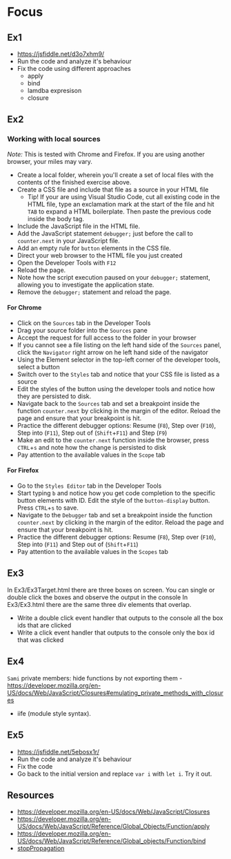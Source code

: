 # Focus

## Ex1

* https://jsfiddle.net/d3o7xhm9/
* Run the code and analyze it's behaviour
* Fix the code using different approaches
  * apply
  * bind
  * lamdba expresison
  * closure

## Ex2

### Working with local sources
*Note:* This is tested with Chrome and Firefox. If you are using another browser, your miles may vary.
* Create a local folder, wherein you'll create a set of local files with the contents of the finished exercise above.
* Create a CSS file and include that file as a source in your HTML file
  * Tip! If your are using Visual Studio Code, cut all existing code in the HTML file, type an exclamation mark at the start of the file and hit `TAB` to expand a HTML boilerplate. Then paste the previous code inside the body tag.
* Include the JavaScript file in the HTML file.
* Add the JavaScript statement `debugger;` just before the call to `counter.next` in your JavaScript file.
* Add an empty rule for `button` elements in the CSS file.
* Direct your web browser to the HTML file you just created
* Open the Developer Tools with `F12`
* Reload the page.
* Note how the script execution paused on your `debugger;` statement, allowing you to investigate the application state.
* Remove the `debugger;` statement and reload the page.

#### For Chrome
* Click on the `Sources` tab in the Developer Tools
* Drag your source folder into the `Sources` pane
* Accept the request for full access to the folder in your browser
* If you cannot see a file listing on the left hand side of the `Sources` panel, click the `Navigator` right arrow on he left hand side of the navigator
* Using the Element selector in the top-left corner of the developer tools, select a button
* Switch over to the `Styles` tab and notice that your CSS file is listed as a source
* Edit the styles of the button using the developer tools and notice how they are persisted to disk.
* Navigate back to the `Sources` tab and set a breakpoint inside the function `counter.next` by clicking in the margin of the editor. Reload the page and ensure that your breakpoint is hit.
* Practice the different debugger options: Resume (`F8`), Step over (`F10`), Step into (`F11`), Step out of (`Shift`+`F11`) and Step (`F9`)
* Make an edit to the `counter.next` function inside the browser, press `CTRL`+`s` and note how the change is persisted to disk
* Pay attention to the available values in the `Scope` tab

#### For Firefox
* Go to the `Styles Editor` tab in the Developer Tools
* Start typing `b` and notice how you get code completion to the specific button elements with ID. Edit the style of the `button-display` button. Press `CTRL`+`s` to save.
* Navigate to the `Debugger` tab and set a breakpoint inside the function `counter.next` by clicking in the margin of the editor. Reload the page and ensure that your breakpoint is hit.
* Practice the different debugger options: Resume (`F8`), Step over (`F10`), Step into (`F11`) and Step out of (`Shift`+`F11`)
* Pay attention to the available values in the `Scopes` tab


## Ex3

In Ex3/Ex3Target.html there are three boxes on screen. You can single or double click the boxes and observe the output in the console
In Ex3/Ex3.html there are the same three div elements that overlap.

* Write a double click event handler that outputs to the console all the box ids that are clicked
* Write a click event handler that outputs to the console only the box id that was clicked


## Ex4
`Sami`
private members: hide functions by not exporting them - https://developer.mozilla.org/en-US/docs/Web/JavaScript/Closures#emulating_private_methods_with_closures
- iife (module style syntax).

## Ex5

- https://jsfiddle.net/5ebosx1r/
- Run the code and analyze it's behaviour
- Fix the code
- Go back to the initial version and replace `var i` with `let i`. Try it out.


## Resources
- https://developer.mozilla.org/en-US/docs/Web/JavaScript/Closures
- https://developer.mozilla.org/en-US/docs/Web/JavaScript/Reference/Global_Objects/Function/apply
- https://developer.mozilla.org/en-US/docs/Web/JavaScript/Reference/Global_objects/Function/bind
- [stopPropagation](https://developer.mozilla.org/en-US/docs/Web/API/Event/stopPropagation)
